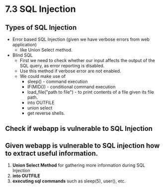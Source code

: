 # 7.3 SQL Injection

## Types of SQL Injection

* Error based SQL Injection \(given we have verbose errors from web application\)
  * like Union Select method.
* Blind SQL
  * First we need to check whether our input affects the output of the SQL query, as error reporting is disabled.
  * Use this method if verbose error are not enabled.
  * We could make use of 
    * sleep\(\) - command execution
    * IF\(MID\(\)\) - conditional command execution
    * load\_file\("path to file"\) - to print contents of a file given its file path.
    * into OUTFILE
    * union select
    * get reverse shells.

## Check if webapp is vulnerable to SQL Injection

## Given webapp is vulnerable to SQL injection how to extract useful information.

1. **Union Select Method** for gathering more information during SQL Injection
2. **into OUTFILE**
3. **executing sql commands** such as sleep\(5\), user\(\), etc.

